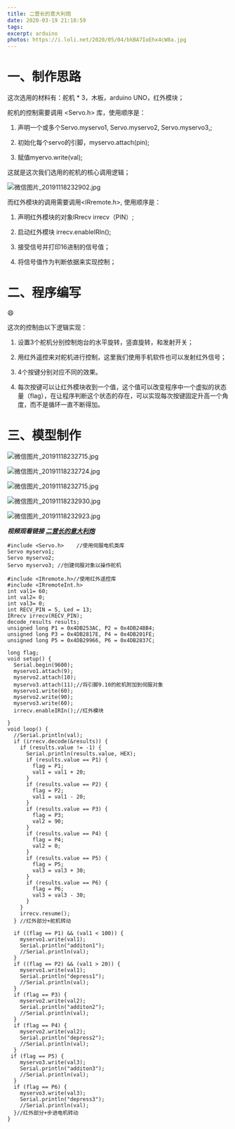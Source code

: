 ```yaml
---
title: 二营长的意大利炮
date: 2020-03-19 21:18:59
tags:
excerpt: arduino
photos: https://i.loli.net/2020/05/04/bkBA7IoEhx4cW8a.jpg
---
```

 # 一、制作思路

这次选用的材料有：舵机 * 3，木板，arduino UNO，红外模块；

舵机的控制需要调用 <Servo.h> 库，使用顺序是：

1. 声明一个或多个Servo.myservo1, Servo.myservo2, Servo.myservo3,;

2. 初始化每个servo的引脚，myservo.attach(pin);

3. 赋值myervo.write(val);

这就是这次我们选用的舵机的核心调用逻辑；

![微信图片_20191118232902.jpg](https://i.loli.net/2020/05/04/3HIVgcEsf5v6eCq.jpg)

而红外模块的调用需要调用<IRremote.h>, 使用顺序是：

1. 声明红外模块的对象IRrecv irrecv（PIN）;

2. 启动红外模块 irrecv.enableIRIn();

3. 接受信号并打印16进制的信号值；

4. 将信号值作为判断依据来实现控制；

# 二、程序编写

:smile:



这次的控制由以下逻辑实现：

1. 设置3个舵机分别控制炮台的水平旋转，竖直旋转，和发射开关；

2. 用红外遥控来对舵机进行控制，这里我们使用手机软件也可以发射红外信号；

3. 4个按键分别对应不同的效果。

4. 每次按键可以让红外模块收到一个值，这个值可以改变程序中一个虚拟的状态量（flag），在让程序判断这个状态的存在，可以实现每次按键固定升高一个角度，而不是循环一直不断得加。

# 三、模型制作

![微信图片_20191118232715.jpg](https://i.loli.net/2020/05/04/mDfkciv9uLQ1JFM.jpg)

![微信图片_20191118232724.jpg](https://i.loli.net/2020/05/04/2tljbY5e38qapVL.jpg)

![微信图片_20191118232715.jpg](https://i.loli.net/2020/05/04/mDfkciv9uLQ1JFM.jpg)


![微信图片_20191118232930.jpg](https://i.loli.net/2020/05/04/ZcyBrbQNK1T6YtW.jpg)

![微信图片_20191118232923.jpg](https://i.loli.net/2020/05/04/bkBA7IoEhx4cW8a.jpg)

***视频观看链接 [二营长的意大利炮](https://www.bilibili.com/video/av76208160)***

```
#include <Servo.h>    //使用伺服电机类库
Servo myservo1;
Servo myservo2; 
Servo myservo3; //创建伺服对象以操作舵机

#include <IRremote.h>//使用红外遥控库
#include <IRremoteInt.h>
int val1= 60;
int val2= 0;
int val3= 0;
int RECV_PIN = 5, Led = 13;
IRrecv irrecv(RECV_PIN);
decode_results results;
unsigned long P1 = 0x4DB253AC, P2 = 0x4DB24BB4;
unsigned long P3 = 0x4DB2817E, P4 = 0x4DB201FE;
unsigned long P5 = 0x4DB29966, P6 = 0x4DB2837C;

long flag;
void setup() {
  Serial.begin(9600);
  myservo1.attach(9);
  myservo2.attach(10);
  myservo3.attach(11);//将引脚9.10的舵机附加到伺服对象
  myservo1.write(60);
  myservo2.write(90);
  myservo3.write(60);
  irrecv.enableIRIn();//红外模块

}
void loop() {
  //Serial.println(val);
  if (irrecv.decode(&results)) {
    if (results.value != -1) {
      Serial.println(results.value, HEX);
      if (results.value == P1) {
        flag = P1;
        val1 = val1 + 20;
      }
      if (results.value == P2) {
        flag = P2;
        val1 = val1 - 20;
      }
      if (results.value == P3) {
        flag = P3;
        val2 = 90;
      }
      if (results.value == P4) {
        flag = P4;
        val2 = 0;
      }
      if (results.value == P5) {
        flag = P5;
        val3 = val3 + 30;
      }
      if (results.value == P6) {
        flag = P6;
        val3 = val3 - 30;
      }
    }
    irrecv.resume();
  } //红外部分+舵机转动

  if ((flag == P1) && (val1 < 100)) {
    myservo1.write(val1);
    Serial.println("additon1");
    //Serial.println(val);
  }
  if ((flag == P2) && (val1 > 20)) {
    myservo1.write(val1);
    Serial.println("depress1");
    //Serial.println(val);
  }
  if (flag == P3) {
    myservo2.write(val2);
    Serial.println("additon2");
    //Serial.println(val);
  }
  if (flag == P4) {
    myservo2.write(val2);
    Serial.println("depress2");
    //Serial.println(val);
  }
 if (flag == P5) {
    myservo3.write(val3);
    Serial.println("additon3");
    //Serial.println(val);
  }
  if (flag == P6) {
    myservo3.write(val3);
    Serial.println("depress3");
    //Serial.println(val);
  }//红外部分+步进电机转动
}
```


